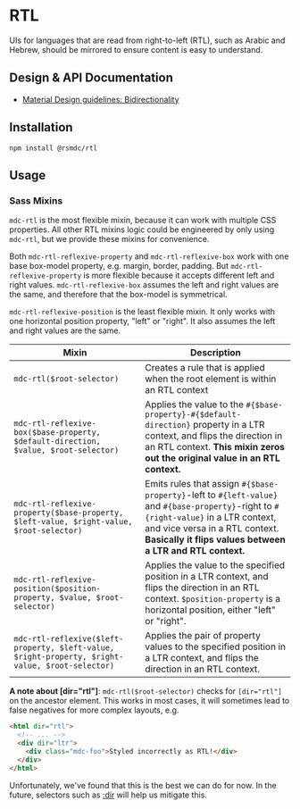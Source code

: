 <!--docs:
title: "RTL"
layout: detail
section: components
excerpt: "Right-to-left and bi-directional text layout via SCSS helpers."
path: /catalog/rtl/
-->

# RTL

UIs for languages that are read from right-to-left (RTL), such as Arabic and Hebrew, should be mirrored to ensure content is easy to understand.

## Design & API Documentation

<ul class="icon-list">
  <li class="icon-list-item icon-list-item--spec">
    <a href="https://material.io/go/design-bidirectionality">Material Design guidelines: Bidirectionality</a>
  </li>
</ul>

## Installation

```
npm install @rsmdc/rtl
```

## Usage

### Sass Mixins

`mdc-rtl` is the most flexible mixin, because it can work with multiple CSS properties. All other RTL mixins logic could be engineered by only using `mdc-rtl`, but we provide these mixins for convenience.

Both `mdc-rtl-reflexive-property` and `mdc-rtl-reflexive-box` work with one base box-model property, e.g. margin, border, padding. But `mdc-rtl-reflexive-property` is more flexible because it accepts different left and right values. `mdc-rtl-reflexive-box` assumes the left and right values are the same, and therefore that the box-model is symmetrical.

`mdc-rtl-reflexive-position` is the least flexible mixin. It only works with one horizontal position property, "left" or "right". It also assumes the left and right values are the same.

| Mixin | Description |
| ----------------------------------------------- | - |
| `mdc-rtl($root-selector)` | Creates a rule that is applied when the root element is within an RTL context |
| `mdc-rtl-reflexive-box($base-property, $default-direction, $value, $root-selector)` | Applies the value to the `#{$base-property}-#{$default-direction}` property  in a LTR context, and flips the direction in an RTL context. **This mixin zeros out the original value in an RTL context.**  |
| `mdc-rtl-reflexive-property($base-property, $left-value, $right-value, $root-selector)` | Emits rules that assign `#{$base-property}`-left to `#{left-value}` and `#{base-property}`-right to `#{right-value}` in a LTR context, and vice versa in a RTL context. **Basically it flips values between a LTR and RTL context.** |
| `mdc-rtl-reflexive-position($position-property, $value, $root-selector)` | Applies the value to the specified position in a LTR context, and flips the direction in an RTL context. `$position-property` is a horizontal position, either "left" or "right". |
| `mdc-rtl-reflexive($left-property, $left-value, $right-property, $right-value, $root-selector)` | Applies the pair of property values to the specified position in a LTR context, and flips the direction in an RTL context. |

**A note about [dir="rtl"]**: `mdc-rtl($root-selector)` checks for `[dir="rtl"]` on the ancestor element. This works in most cases, it will sometimes lead to false negatives for more complex layouts, e.g.

```html
<html dir="rtl">
  <!-- ... -->
  <div dir="ltr">
    <div class="mdc-foo">Styled incorrectly as RTL!</div>
  </div>
</html>
```

Unfortunately, we've found that this is the best we can do for now. In the future, selectors such as [:dir](http://mdn.io/:dir) will help us mitigate this.
